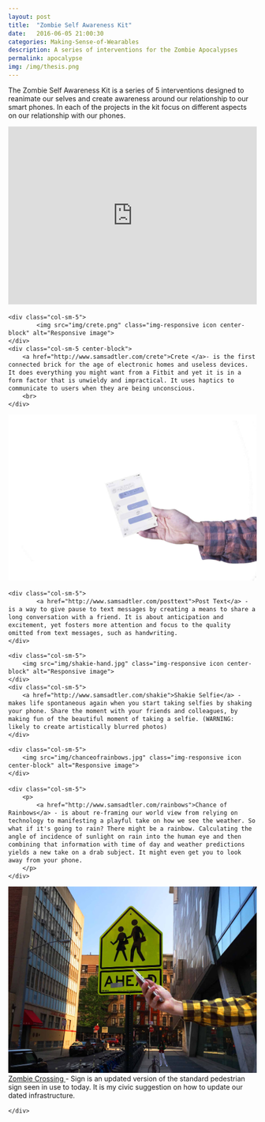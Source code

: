 ```yaml
---
layout: post
title:  "Zombie Self Awareness Kit"
date:   2016-06-05 21:00:30
categories: Making-Sense-of-Wearables
description: A series of interventions for the Zombie Apocalypses
permalink: apocalypse
img: /img/thesis.png
---
```

<div class="row">

<div class="col-sm-10">
		<p>
			The Zombie Self Awareness Kit is a series of 5 interventions designed to reanimate our selves and create awareness around our relationship to our smart phones. In each of the projects in the kit focus on different aspects on our relationship with our phones.
		</p>
</div>
<iframe src="https://player.vimeo.com/video/166993010" width="100%" height="360" frameborder="0" webkitallowfullscreen mozallowfullscreen allowfullscreen></iframe>
</div>
<div class="row p-break">
	
	<div class="col-sm-5">
			<img src="img/crete.png" class="img-responsive icon center-block" alt="Responsive image">
	</div>
	<div class="col-sm-5 center-block">
		<a href="http://www.samsadtler.com/crete">Crete </a>- is the first connected brick for the age of electronic homes and useless devices. It does everything you might want from a Fitbit and yet it is in a form factor that is unwieldy and impractical. It uses haptics to communicate to users when they are being unconscious.
		<br>
	</div>

</div>
<div class="row p-break">
	<div class="col-sm-5">
		<img src="img/post-text.jpg" class="img-responsive icon center-block" alt="Responsive image">
	</div>
		
	<div class="col-sm-5">
			<a href="http://www.samsadtler.com/posttext">Post Text</a> - is a way to give pause to text messages by creating a means to share a long conversation with a friend. It is about anticipation and excitement, yet fosters more attention and focus to the quality omitted from text messages, such as handwriting.
	</div>
</div>
<div class="row">

	<div class="col-sm-5">
		<img src="img/shakie-hand.jpg" class="img-responsive icon center-block" alt="Responsive image">
	</div>
	<div class="col-sm-5">
		<a href="http://www.samsadtler.com/shakie">Shakie Selfie</a> - makes life spontaneous again when you start taking selfies by shaking your phone. Share the moment with your friends and colleagues, by making fun of the beautiful moment of taking a selfie. (WARNING: likely to create artistically blurred photos)
	</div>
</div>
<div class="row p-break">

	<div class="col-sm-5">
		<img src="img/chanceofrainbows.jpg" class="img-responsive icon center-block" alt="Responsive image">
	</div>

	<div class="col-sm-5">
		<p>
			<a href="http://www.samsadtler.com/rainbows">Chance of Rainbows</a> - is about re-framing our world view from relying on technology to manifesting a playful take on how we see the weather. So what if it's going to rain? There might be a rainbow. Calculating the angle of incidence of sunlight on rain into the human eye and then combining that information with time of day and weather predictions yields a new take on a drab subject. It might even get you to look away from your phone.
		</p>
	</div>
</div>
<div class="row p-break">	
	<div class="col-sm-5">
		<img src="img/zombie-hand.jpg" class="img-responsive icon center-block" alt="Responsive image">
	</div>
	<div class="col-sm-5">
		<a href="http://www.samsadtler.com/zombie">Zombie Crossing </a>	- Sign is an updated version of the standard pedestrian sign seen in use to today. It is my civic suggestion on how to update our dated infrastructure.
					
	</div>
</div>





